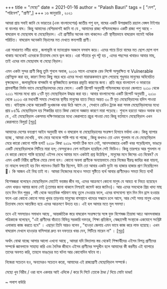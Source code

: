 +++
title = "মেছো"
date = 2021-01-16
author = "Palash Bauri"
tags = [ "দেশ", "পরিবেশ", "প্রাণী",]
+++
১৬ জানুয়ারি , ২০২১

আমরা প্রায় সবাই জানি যে ভারতের (এবং বাংলাদেশের) জাতীয় পশু হল, বাঘের একটি
উপপ্রজাতি রয়্যাল বেঙ্গল টাইগার বা বাংলার বাঘ। কিন্তু আমাদের বেশিরভাগই
জানি না যে , আমাদের রাজ্য পশ্চিমবঙ্গেরও একটি রাজ্য পশু আছে - বাঘরোল বা
মেছোবাঘ বা মেছোবিড়াল। এই প্রাণীটির অনেক নাম থাকলেও এটি স্থানীয়ভাবে
বাঘরোল নামেই অধিক পরিচিত। বাঘরোল অনেকটা বিড়ালের মত দেখতে স্তন্যপায়ী
প্রাণী।

 

এরা সাধারণত নদীর ধারে , জলাভূমি বা ম্যানগ্রোভ অঞ্চলে বসবাস করে। এদের
গায়ে চিতা বাঘের মত ছোপ ছোপ দাগ থাকায় অনেকেই এদেরকে চিতাবাঘ ভেবে ভুল করে।
এরা সাঁতারে খুব পটু হয় , এদের পছন্দের খাবারও আবার মাছ,  তাই এদের নাম
মেছোবাঘ বা মেছো বিড়াল।

এমন একটা সুন্দর প্রাণী কিন্তু তুমি শুনলে অবাক, ২০১৬ সালে এদেরকে রেড
লিস্টে অসুরক্ষিত বা Vulnerable শ্রেণিভুক্ত করা হয়, কারণ বিগত কিছু বছর
ধরে এদের সংখ্যা মারাত্মকভাবে হ্রাস পেয়েছে শুধুমাত্র মানুষের অবিবেচিত
বৃক্ষচ্ছেদন , জলাভূমিকে বাসজমি বা কৃষিজমিতে রূপান্তর প্রভৃতি কারণের
জন্য। প্রতি বছর বাংলাদেশ ও ভারতের গ্রামবাসীরা নির্মম ভাবে মেছোবিড়ালদের
মেরে ফেলে। একটি রিপোর্ট অনুযায়ী পশ্চিমবঙ্গের হাওড়া জেলাতে ২০১০ থেকে ২০১১
সালের মধ্যে প্রায় ২৭টি মৃত মেছোবিড়াল উদ্ধার করা হয়। আবার বাংলাদেশের একটি
রিপোর্ট অনুযায়ী , ২০১০ থেকে ২০১৩ এর মধ্যবর্তী সময়ে সেখানের স্থানীয়
মানুষের হাতে নিহত অন্তত ৩০ টি মৃত মেছোবিড়ালের হদিস পাওয়া যায়। থাইল্যান্ড
থেকে আরেকটি দুঃখজনক খবর উঠে আসে যে , সেখানে রেডিও ট্র্যাক করা সমস্ত
মেছোবিড়ালদের মধ্যে প্রায় ৮৪% মেছোবিড়াল হয় শিকারির হাতে কিম্বা কোনো
অজ্ঞাত কারণে মারা পড়েছে। শুনলে হয়তো আরও অবাক হবে যে , এই মেছোবিড়াল একসময়
দক্ষিণভারতের মধ্যে কেরালাতে প্রচুর পাওয়া যেত কিন্তু বর্তমানে মেছোবিড়াল
এখন কেরালাতে বিলুপ্ত!
[\[সূত্র\]](https://t.umblr.com/redirect?z=https%3A%2F%2Fen.wikipedia.org%2Fwiki%2FFishing_cat&t=MjIwMzE5ZTJiOGNjZTg2MTJiNjdhNWI5OGQ2Y2M0ZGUyZTNmOWEyMCwyNGY2NjQ5M2M0MTg5MThhNzIzMDA0MmFiOTdjYzkxMTAzOGQ2MGU2&ts=1610805577)

 

আমাদের দেশের বন্যপ্রাণ আইন অনুযায়ী বাঘ ও বাঘরোল বা মেছোবিড়ালের সংরক্ষণ
হিসাবে মর্যাদা এক। কিন্তু ব্যাপার হচ্ছে , আমরা দেখেছি , বাঘ মেরে অনেকে
শাস্তি পায় বা পাচ্ছে , কিন্তু কখনও তো এমন শুনলাম না যে মেছোবিড়াল মেরে
কারো কোনো শাস্তি হল!! ২০১৮ কিম্বা ২০১৯ সালটা ঠিক মনে নেই, আনন্দবাজারে
একটি খবর পড়েছিলাম, ভাঙড়ে একটি মেছোবিড়ালকে পিটিয়ে মারা হল; ফেসবুকেও বেশ
ভাইরাল হয়েছিল সেই ভিডিও। কিন্তু তারপরে আর শুনলাম না যে কারো কোনো শাস্তি
হয়েছে! এইসব দেখে আমার মনে একটাই প্রশ্ন উঠেছিল , মানুষের মনে কিসের এত
বিদ্বেষ? যে এমন একটি নিরীহ প্রাণীকে মেরে ফেলা হল। কোনো অবলা প্রাণীকে
অন্যায়ভাবে মেরে নিজের বীরত্ব জাহির করা যায়না, তা নাহলে বলতেই হয় বিন
লাদেনও বিরাট বীর ছিলেন, উনি তো আবার একটা দুটো নয় হাজার হাজার প্রাণ
নিয়েছিলেন 🤷। কি আজব এই বিশ্ব তাই না। আমরা নিজেদের মধ্যেও সমতা সৃষ্টিতে
ব্যর্থ আবার প্রাণীদেরও সমতা দিতে ব্যর্থ!

বিশেষজ্ঞরা বলেছেন মেছোবিড়াল মোটেই ভয়ঙ্কর জীব নয়, এদের আক্রমণে কোনো মানুষ
যে আহত বা নিহত হয়েছেন এমন খবরও আমার জানা নেই (তোমার জানা থাকলে নিশ্চয়ই
কমেন্ট করে জানিও)। আর এদের সবথেকে প্রিয় খাদ্য মাছ তবে দিন দিন পুকুর ,
নদী থেকে অত্যাধিক পরিমাণ মাছ তুলে নেওয়ার ফলে, এদের বাসযোগ্য স্থান দিন
দিন হ্রাস হওয়ার ফলে এরা কোনো কোনো সময় খুদার তাড়নায় মানুষের বাসস্থানে
খাদ্যের সন্ধানে চলে আসে, আর সেই সময় মানুষ এদের চিতাবাঘ ভেবে আতঙ্কিত হয়ে
এদের আক্রমণে উদ্যত হয়। এই হল আমার মতে মুল সমস্যা।

 

তবে এই সমস্যারও সমাধান আছে , আন্তর্জাতিক স্তরে বাঘরোল সংরক্ষণের সঙ্গে
যুক্ত বিশেষজ্ঞ তিয়াষা আঢ্য আনন্দবাজার পত্রিকাকে বলেছেন, "এই প্রাণীদের
বাঁচাতে বিভিন্ন সরকারি দফতর, শিক্ষা প্রতিষ্ঠান, স্বেচ্ছাসেবী সংস্থাকে
একযোগে সংশ্লিষ্ট এলাকায় কাজ করতে হবে" । এছাড়া তিনি আরও বলেন , "হাওড়া
জেলায় এমন ভাবে কাজ করে লাভ হয়েছে। এখন বাঘরোল দেখলে হাওড়ার বাসিন্দারা
দ্রুত বন দফতরে খবর দেন, পিটিয়ে মারেন না" ।
[\[সূত্র\]](https://t.umblr.com/redirect?z=https%3A%2F%2Fwww.anandabazar.com%2Fstate%2Ffishing-cat-death-case-wildlife-organization-questioned-about-punishment-1.956683%3Fref%3Drelated-stry-4&t=ODFmMTc2ZTA5OTY0Mzg2NmRlZTM0OTg1MTlkZjg1OTdiZjdhMDAzNCw0YjBlOThiYzljM2Q3NjBhNWNjNzAyYjI3NDRkMTUxOGRhOTk2NWE3&ts=1610805577)

অর্থাৎ বোঝা যাচ্ছে আসার আলো এখনো আছে , আমরা যদি বিদ্যালয় স্তর থেকেই
শিক্ষার্থীদের এইসব বিপন্ন প্রাণীদের সম্পর্কে জ্ঞানলাভে সাহায্য করি এবং
দৈনিক জীবনে এইসব প্রাণীদের সম্মুখীন হলে আমাদের কী করনীয় এই ব্যাপারে
তাদের অবগত করি, তাহলে ভাঙড়ের মত ঘটনা আর কোনোদিন ঘটবে না।

নিজেরা সচেতন হও, অন্যদেরও সচেতন করো, আমাদের এই রাজ্যপ্রাণী মেছোবিড়াল
সম্পর্কে।

মেছো খুব নিরীহ / ওরা বলে একবার আই এদিকে / করে দি পিটে তোকে ঠাণ্ডা / দিয়ে
মোটা ডাণ্ডা!

~ পলাশ বাউরি
